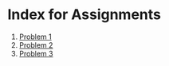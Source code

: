 # Index for Assignments 

1. [Problem 1](problem1.md)
1. [Problem 2](problem2.md)
1. [Problem 3](problem3.md)